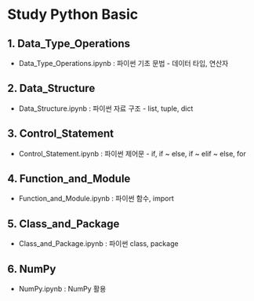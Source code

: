 # Study Python Basic
## 1. Data_Type_Operations
- Data_Type_Operations.ipynb : 파이썬 기초 문법 - 데이터 타입, 연산자

## 2. Data_Structure
- Data_Structure.ipynb : 파이썬 자료 구조 - list, tuple, dict

## 3. Control_Statement
- Control_Statement.ipynb : 파이썬 제어문 - if, if ~ else, if ~ elif ~ else, for 

## 4. Function_and_Module
- Function_and_Module.ipynb : 파이썬 함수, import

## 5. Class_and_Package
- Class_and_Package.ipynb : 파이썬 class, package

## 6. NumPy
- NumPy.ipynb : NumPy 활용
